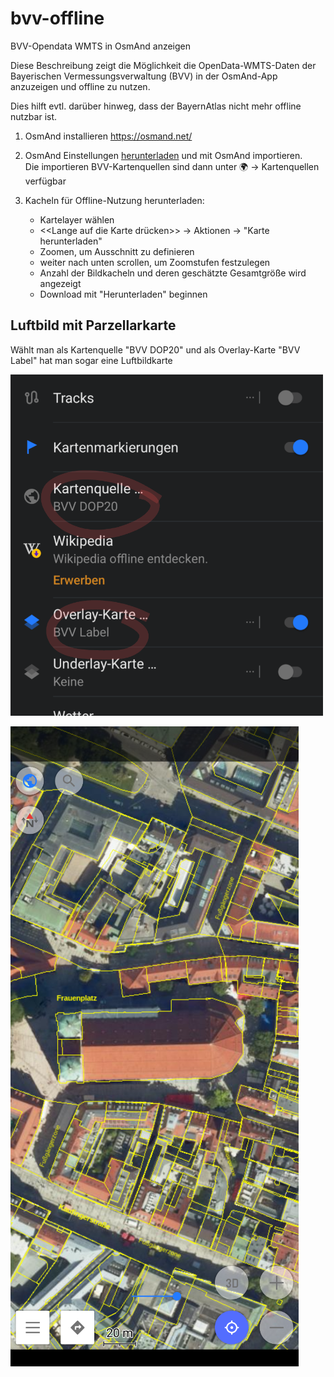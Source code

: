 # bvv-offline
BVV-Opendata WMTS in OsmAnd anzeigen

Diese Beschreibung zeigt die Möglichkeit die OpenData-WMTS-Daten der Bayerischen Vermessungsverwaltung (BVV) in der OsmAnd-App anzuzeigen und offline zu nutzen.

Dies hilft evtl. darüber hinweg, dass der BayernAtlas nicht mehr offline nutzbar ist.

  1. OsmAnd installieren
     https://osmand.net/
     
  1. OsmAnd Einstellungen [herunterladen](bvv_maps.osf) und mit OsmAnd importieren.  
     Die importieren BVV-Kartenquellen sind dann unter 🌍 -> Kartenquellen verfügbar

  1. Kacheln für Offline-Nutzung herunterladen:
     * Kartelayer wählen
     * <<Lange auf die Karte drücken>> -> Aktionen -> "Karte herunterladen"
     * Zoomen, um Ausschnitt zu definieren
     * weiter nach unten scrollen, um Zoomstufen festzulegen
     * Anzahl der Bildkacheln und deren geschätzte Gesamtgröße wird angezeigt
     * Download mit "Herunterladen" beginnen


## Luftbild mit Parzellarkarte

Wählt man als Kartenquelle "BVV DOP20" und  als Overlay-Karte "BVV Label" hat man sogar eine Luftbildkarte

<img src="images/osmand_lbk_setting.png" width="500">

![screenshot Luftbildkarte](images/osmand_lbk.png "Screenshot Luftbildkarte")


